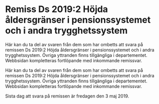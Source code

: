 # Remiss Ds 2019:2 Höjda åldersgränser i pensionssystemet och i andra trygghetssystem

Här kan du ta del av svaren från dem som har ombetts att svara på remissen Ds 2019:2 Höjda åldersgränser i pensionssystemet och i andra trygghetssystem. Övriga yttranden finns tillgängliga i departementet. Webbsidan kompletteras fortlöpande med inkommande remissvar.

Här kan du ta del av svaren från dem som har ombetts att svara på remissen Ds 2019:2 Höjda åldersgränser i pensionssystemet och i andra trygghetssystem. Övriga yttranden finns tillgängliga i departementet. Webbsidan kompletteras fortlöpande med inkommande remissvar.

Sista dag att svara på remissen är fredagen den 3 maj 2019.

